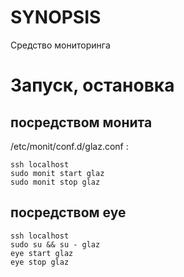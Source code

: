 # SYNOPSIS
Средство мониторинга

# Запуск, остановка

## посредством монита

/etc/monit/conf.d/glaz.conf :

    ssh localhost
    sudo monit start glaz
    sudo monit stop glaz

## посредством eye

    ssh localhost
    sudo su && su - glaz
    eye start glaz
    eye stop glaz



